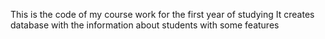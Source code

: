 This is the code of my course work for the first year of studying
It creates database with the information about students with some features
